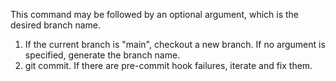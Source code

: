 This command may be followed by an optional argument, which is the desired branch name.

1. If the current branch is "main", checkout a new branch. If no argument is specified, generate the branch name.
2. git commit. If there are pre-commit hook failures, iterate and fix them.
